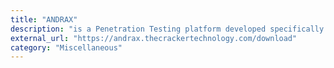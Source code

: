 ```yaml
---
title: "ANDRAX"
description: "is a Penetration Testing platform developed specifically for Android smartphones,  has the ability to run natively on Android so it behaves like a common Linux distribution, But more powerful than a common distribution"
external_url: "https://andrax.thecrackertechnology.com/download"
category: "Miscellaneous"
---
```

